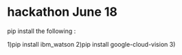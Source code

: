 # hackathon June 18

pip install the following : 

1)pip install ibm_watson
2)pip install google-cloud-vision
3)
